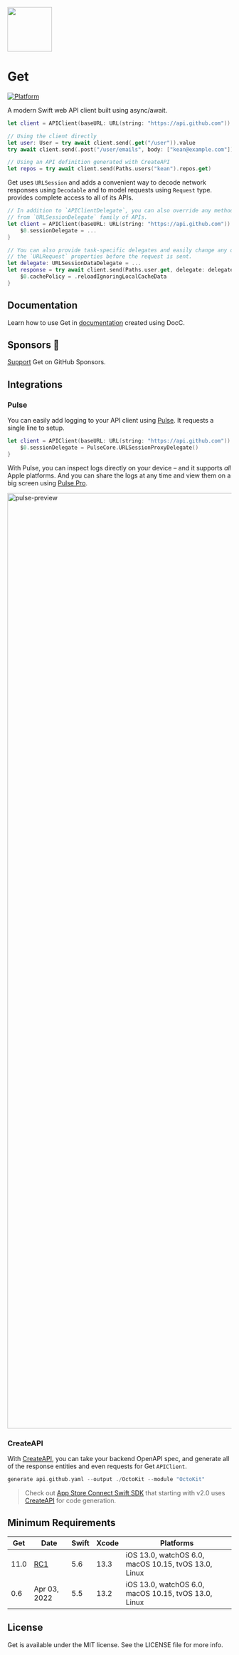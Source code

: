 <br>
<img src="https://user-images.githubusercontent.com/1567433/147299567-234fc104-b5ee-40b0-aa75-98f7256f1389.png" width="100px">


# Get

[![Platform](https://img.shields.io/badge/Platforms-iOS%20%7C%20macOS%20%7C%20watchOS%20%7C%20tvOS%20%7C%20Linux-4E4E4E.svg?colorA=28a745)](#installation)

A modern Swift web API client built using async/await.

```swift
let client = APIClient(baseURL: URL(string: "https://api.github.com"))

// Using the client directly
let user: User = try await client.send(.get("/user")).value
try await client.send(.post("/user/emails", body: ["kean@example.com"]))

// Using an API definition generated with CreateAPI
let repos = try await client.send(Paths.users("kean").repos.get)
```

Get uses `URLSession` and adds a convenient way to decode network responses using `Decodable` and to model requests using `Request` type. 
 provides complete access to all of its APIs.

```swift
// In addition to `APIClientDelegate`, you can also override any methods
// from `URLSessionDelegate` family of APIs.
let client = APIClient(baseURL: URL(string: "https://api.github.com")) {
    $0.sessionDelegate = ...
}

// You can also provide task-specific delegates and easily change any of
// the `URLRequest` properties before the request is sent.
let delegate: URLSessionDataDelegate = ...
let response = try await client.send(Paths.user.get, delegate: delegate) {
    $0.cachePolicy = .reloadIgnoringLocalCacheData
}
```

## Documentation

Learn how to use Get in [documentation](https://kean-docs.github.io/get/documentation/get/) created using DocC.

## Sponsors 💖

[Support](https://github.com/sponsors/kean) Get on GitHub Sponsors.

## Integrations

### Pulse

You can easily add logging to your API client using [Pulse](https://github.com/kean/Pulse). It requests a single line to setup.

```swift
let client = APIClient(baseURL: URL(string: "https://api.github.com")) {
    $0.sessionDelegate = PulseCore.URLSessionProxyDelegate()
}
```

With Pulse, you can inspect logs directly on your device – and it supports _all_ Apple platforms. And you can share the logs at any time and view them on a big screen using [Pulse Pro](https://kean.blog/pulse/guides/pulse-pro).

<img width="2100" alt="pulse-preview" src="https://user-images.githubusercontent.com/1567433/177911236-541117b8-11aa-4a31-9343-733e55a5abe8.png">

### CreateAPI

With [CreateAPI](https://github.com/kean/CreateAPI), you can take your backend OpenAPI spec, and generate all of the response entities and even requests for Get `APIClient`.

```swift
generate api.github.yaml --output ./OctoKit --module "OctoKit"
```

> Check out [App Store Connect Swift SDK](https://github.com/AvdLee/appstoreconnect-swift-sdk) that starting with v2.0 uses [CreateAPI](https://github.com/kean/CreateAPI) for code generation.

## Minimum Requirements

| Get  | Date         | Swift | Xcode | Platforms                                            |
|------|--------------|-------|-------|------------------------------------------------------|
| 11.0 | [RC1](https://github.com/kean/get/releases/tag/1.0.0-rc.1) | 5.6   | 13.3 | iOS 13.0, watchOS 6.0, macOS 10.15, tvOS 13.0, Linux |
| 0.6  | Apr 03, 2022 | 5.5   | 13.2  | iOS 13.0, watchOS 6.0, macOS 10.15, tvOS 13.0, Linux |

## License

Get is available under the MIT license. See the LICENSE file for more info.
